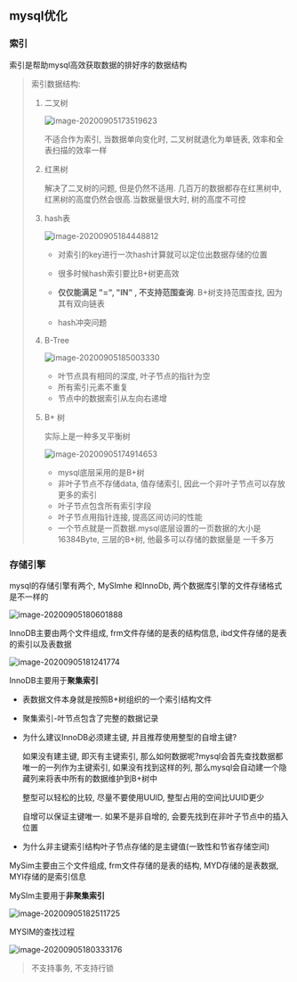 ## mysql优化



### 索引

索引是帮助mysql高效获取数据的排好序的数据结构

> 索引数据结构:
>
> 1. 二叉树
>
>    ![image-20200905173519623](E:\learningNotes\mysql优化\pic\image-20200905173519623.png)
>
>    不适合作为索引, 当数据单向变化时, 二叉树就退化为单链表, 效率和全表扫描的效率一样
>
> 2. 红黑树
>
>    解决了二叉树的问题, 但是仍然不适用. 几百万的数据都存在红黑树中, 红黑树的高度仍然会很高.当数据量很大时, 树的高度不可控
>
> 3. hash表
>
>    ![image-20200905184448812](E:\learningNotes\mysql优化\pic\image-20200905184448812.png)
>
>    * 对索引的key进行一次hash计算就可以定位出数据存储的位置
>
>    * 很多时候hash索引要比B+树更高效
>
>    * **仅仅能满足 "=", "IN" , 不支持范围查询**. B+树支持范围查找, 因为其有双向链表
>
>    * hash冲突问题
>
> 4. B-Tree
>
>    ![image-20200905185003330](E:\learningNotes\mysql优化\pic\image-20200905185003330.png)
>
>    * 叶节点具有相同的深度, 叶子节点的指针为空
>    * 所有索引元素不重复
>    * 节点中的数据索引从左向右递增
>
> 5. B+ 树
>
>    实际上是一种多叉平衡树
>
>    ![image-20200905174914653](E:\learningNotes\mysql优化\pic\image-20200905174914653.png)
>
>    * mysql底层采用的是B+树
>    * 非叶子节点不存储data, 值存储索引, 因此一个非叶子节点可以存放更多的索引
>    * 叶子节点包含所有索引字段
>    * 叶子节点用指针连接, 提高区间访问的性能
>    * 一个节点就是一页数据.mysql底层设置的一页数据的大小是16384Byte, 三层的B+树, 他最多可以存储的数据量是 一千多万



### 存储引擎

mysql的存储引擎有两个, MySImhe 和InnoDb, 两个数据库引擎的文件存储格式是不一样的

![image-20200905180601888](E:\learningNotes\mysql优化\pic\image-20200905180601888.png)

InnoDB主要由两个文件组成, frm文件存储的是表的结构信息, ibd文件存储的是表的索引以及表数据

![image-20200905181241774](E:\learningNotes\mysql优化\pic\image-20200905181241774.png)

InnoDB主要用于**聚集索引**

* 表数据文件本身就是按照B+树组织的一个索引结构文件

* 聚集索引-叶节点包含了完整的数据记录

* 为什么建议InnoDB必须建主键, 并且推荐使用整型的自增主键?

  如果没有建主键, 即灭有主键索引, 那么如何数据呢?mysql会首先查找数据都唯一的一列作为主键索引, 如果没有找到这样的列, 那么mysql会自动建一个隐藏列来将表中所有的数据维护到B+树中

  整型可以轻松的比较, 尽量不要使用UUID, 整型占用的空间比UUID更少

  自增可以保证主键唯一. 如果不是非自增的, 会要先找到在非叶子节点中的插入位置

* 为什么非主键索引结构叶子节点存储的是主键值(一致性和节省存储空间)

MySim主要由三个文件组成, frm文件存储的是表的结构, MYD存储的是表数据, MYI存储的是索引信息

MySIm主要用于**非聚集索引**

![image-20200905182511725](E:\learningNotes\mysql优化\pic\image-20200905182511725.png)

MYSIM的查找过程

![image-20200905180333176](E:\learningNotes\mysql优化\pic\image-20200905180333176.png)

> 不支持事务, 不支持行锁










